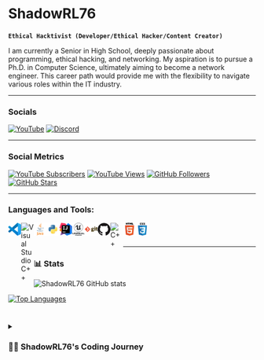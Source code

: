 # ShadowRL76

**`Ethical Hacktivist (Developer/Ethical Hacker/Content Creator)`**

I am currently a Senior in High School, deeply passionate about programming, ethical hacking, and networking. My aspiration is to pursue a Ph.D. in Computer Science, ultimately aiming to become a network engineer. This career path would provide me with the flexibility to navigate various roles within the IT industry.

---
### Socials
[![YouTube](https://img.shields.io/badge/YouTube-Subscribe-red?style=for-the-badge&logo=youtube)](Your_YouTube_Link)
[![Discord](https://img.shields.io/badge/Discord-Join-blue?style=for-the-badge&logo=discord)](Your_Discord_Link)


---
### Social Metrics

[![YouTube Subscribers](https://img.shields.io/youtube/channel/subscribers/UCXXXXXXXXXXXXX?style=for-the-badge&label=YouTube%20Subscribers)](Your_YouTube_Channel_Link)
[![YouTube Views](https://img.shields.io/youtube/channel/views/UCXXXXXXXXXXXXX?style=for-the-badge&label=YouTube%20Views)](Your_YouTube_Channel_Link)
[![GitHub Followers](https://img.shields.io/github/followers/ShadowRL76?style=for-the-badge&label=GitHub%20Followers)](Your_GitHub_Profile_Link)
[![GitHub Stars](https://img.shields.io/github/stars/ShadowRL76?style=for-the-badge&label=GitHub%20Stars)](Your_GitHub_Profile_Link)


---

### Languages and Tools:

<img align="left" alt="Visual Studio Code" width="26px" src="https://raw.githubusercontent.com/github/explore/master/topics/visual-studio-code/visual-studio-code.png" />
<img align="left" alt="Visual Studio C++" width="26px" src="https://img.icons8.com/color/48/000000/visual-studio.png" />
<img align="left" alt="Java" width="26px" src="https://raw.githubusercontent.com/github/explore/master/topics/java/java.png" />
<img align="left" alt="Python" width="26px" src="https://raw.githubusercontent.com/github/explore/master/topics/python/python.png" />
<img align="left" alt="IntelliJ IDEA" width="26px" src="https://raw.githubusercontent.com/github/explore/master/topics/intellij-idea/intellij-idea.png" />
<img align="left" alt="Unreal Engine" width="26px" src="https://raw.githubusercontent.com/github/explore/master/topics/unreal-engine/unreal-engine.png" />
<img align="left" alt="Git" width="26px" src="https://raw.githubusercontent.com/github/explore/master/topics/git/git.png" />
<img align="left" alt="GitHub" width="26px" src="https://raw.githubusercontent.com/github/explore/master/topics/github/github.png" />
<img align="left" alt="C++" width="26px" src="https://raw.githubusercontent.com/isocpp/logos/master/cpp_logo.png" />
<img align="left" alt="HTML5" width="26px" src="https://raw.githubusercontent.com/github/explore/master/topics/html/html.png" />
<img align="left" alt="CSS3" width="26px" src="https://raw.githubusercontent.com/github/explore/master/topics/css/css.png" />


<br />
<br />


---

### 📊 Stats

<p>
   <img src="https://github-readme-stats.vercel.app/api?username=ShadowRL76&show_icons=true&theme=gruvbox" alt="ShadowRL76 GitHub stats">
</p>

<p>
   <a href="https://github.com/ShadowRL76">
      <img src="https://github-readme-stats.vercel.app/api/top-langs/?username=ShadowRL76&layout=compact&theme=dark" alt="Top Languages">
   </a>
</p>

#

<details>
 <summary><h3>👨‍💻 ShadowRL76's Coding Journey</h3></summary>
   Working on it
